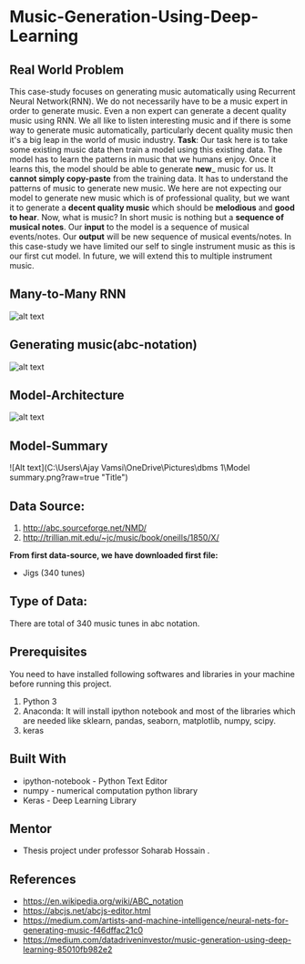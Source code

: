 # Music-Generation-Using-Deep-Learning
## Real World Problem
This case-study focuses on generating music automatically using Recurrent Neural Network(RNN). 
We do not necessarily have to be a music expert in order to generate music. Even a non expert can generate a decent quality music using RNN.
We all like to listen interesting music and if there is some way to generate music automatically, particularly decent quality music then it's a big leap in the world of music industry.
__Task__: Our task here is to take some existing music data then train a model using this existing data. The model has to learn the patterns in music that we humans enjoy. Once it learns this, the model should be able to generate __new___ music for us. It __cannot simply copy-paste__ from the training data. It has to understand the patterns of music to generate new music. We here are not expecting our model to generate new music which is of professional quality, but we want it to generate a __decent quality music__ which should be __melodious__ and __good to hear__.
Now, what is music? In short music is nothing but a __sequence of musical notes__. Our __input__ to the model is a sequence of musical events/notes. Our __output__ will be new sequence of musical events/notes. In this case-study we have limited our self to single instrument music as this is our first cut model. In future, we will extend this to multiple instrument music.
## Many-to-Many RNN 
![alt text](https://miro.medium.com/max/1400/1*PinsNtKyu-b8EhHz-VR3Tg.png)
## Generating music(abc-notation)
![alt text](https://miro.medium.com/max/1400/1*pPo4rXle7ttifQajRwMIgw.png)
## Model-Architecture
![alt text](https://miro.medium.com/max/3894/1*7-uUtIVoFPeoJAz8aQCopA.png)
## Model-Summary
![Alt text](C:\Users\Ajay Vamsi\OneDrive\Pictures\dbms 1\Model summary.png?raw=true "Title")
## Data Source:
1. http://abc.sourceforge.net/NMD/
2. http://trillian.mit.edu/~jc/music/book/oneills/1850/X/

__From first data-source, we have downloaded first file:__
* Jigs (340 tunes)
## Type of Data:
There are total of 340 music tunes in abc notation.
## Prerequisites
You need to have installed following softwares and libraries in your machine before running this project.
1. Python 3
2. Anaconda: It will install ipython notebook and most of the libraries which are needed like sklearn, pandas, seaborn, matplotlib, numpy, scipy.
3. keras
## Built With
* ipython-notebook - Python Text Editor
* numpy - numerical computation python library
* Keras - Deep Learning Library
## Mentor
* Thesis project under professor Soharab Hossain .
## References
* https://en.wikipedia.org/wiki/ABC_notation
* https://abcjs.net/abcjs-editor.html
* https://medium.com/artists-and-machine-intelligence/neural-nets-for-generating-music-f46dffac21c0
* https://medium.com/datadriveninvestor/music-generation-using-deep-learning-85010fb982e2

